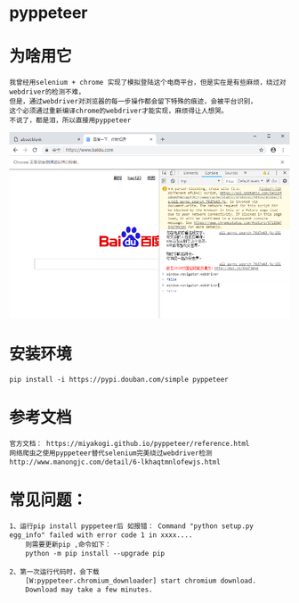 # pyppeteer
# 为啥用它
    我曾经用selenium + chrome 实现了模拟登陆这个电商平台，但是实在是有些麻烦，绕过对webdriver的检测不难，
    但是，通过webdriver对浏览器的每一步操作都会留下特殊的痕迹，会被平台识别，
    这个必须通过重新编译chrome的webdriver才能实现，麻烦得让人想哭。
    不说了，都是泪，所以直接用pyppeteer
![pyppeteer隐藏webdriver标记](./pyppeteer隐藏webdriver标记.png)
    
# 安装环境
    pip install -i https://pypi.douban.com/simple pyppeteer
        

# 参考文档
    官方文档： https://miyakogi.github.io/pyppeteer/reference.html
    网络爬虫之使用pyppeteer替代selenium完美绕过webdriver检测 http://www.manongjc.com/detail/6-lkhaqtmnlofewjs.html
    
# 常见问题：
    1、运行pip install pyppeteer后 如报错： Command "python setup.py egg_info" failed with error code 1 in xxxx....
        则需要更新pip ,命令如下：
        python -m pip install --upgrade pip

    2、第一次运行代码时，会下载
        [W:pyppeteer.chromium_downloader] start chromium download.      
        Download may take a few minutes.  


